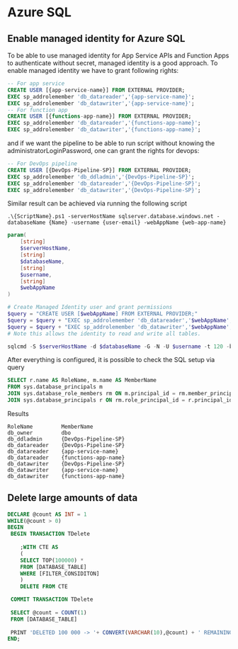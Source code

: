 # Azure SQL

## Enable managed identity for Azure SQL

To be able to use managed identity for App Service APIs and Function Apps to authenticate without secret, managed identity is a good approach.
To enable managed identity we have to grant following rights:

```SQL
-- For app service
CREATE USER [{app-service-name}] FROM EXTERNAL PROVIDER;
EXEC sp_addrolemember 'db_datareader','{app-service-name}';
EXEC sp_addrolemember 'db_datawriter','{app-service-name}';
-- For function app
CREATE USER [{functions-app-name}] FROM EXTERNAL PROVIDER;
EXEC sp_addrolemember 'db_datareader','{functions-app-name}';
EXEC sp_addrolemember 'db_datawriter','{functions-app-name}';
```

and if we want the pipeline to be able to run script without knowing the administratorLoginPassword, one can grant the rights for devops:

```SQL
-- For DevOps pipeline
CREATE USER [{DevOps-Pipeline-SP}] FROM EXTERNAL PROVIDER;
EXEC sp_addrolemember 'db_ddladmin','{DevOps-Pipeline-SP}';
EXEC sp_addrolemember 'db_datareader','{DevOps-Pipeline-SP}';
EXEC sp_addrolemember 'db_datawriter','{DevOps-Pipeline-SP}';
```

Similar result can be achieved via running the following script

```shell
.\{ScriptName}.ps1 -serverHostName sqlserver.database.windows.net -databaseName {Name} -username {user-email} -webAppName {web-app-name}
```

```PowerShell
param(
	[string]
	$serverHostName,
	[string]
	$databaseName,
	[string]
	$username,
	[string]
	$webAppName
)

# Create Managed Identity user and grant permissions
$query = "CREATE USER [$webAppName] FROM EXTERNAL PROVIDER;"
$query = $query + "EXEC sp_addrolemember 'db_datareader','$webAppName';"
$query = $query + "EXEC sp_addrolemember 'db_datawriter','$webAppName';"
# Note this allows the identity to read and write all tables.

sqlcmd -S $serverHostName -d $databaseName -G -N -U $username -t 120 -b -Q $query
```

After everything is configured, it is possible to check the SQL setup via query

```SQL
SELECT r.name AS RoleName, m.name AS MemberName
FROM sys.database_principals m
JOIN sys.database_role_members rm ON m.principal_id = rm.member_principal_id
JOIN sys.database_principals r ON rm.role_principal_id = r.principal_id
```
Results

```
RoleName         MemberName
db_owner         dbo
db_ddladmin      {DevOps-Pipeline-SP}
db_datareader    {DevOps-Pipeline-SP}
db_datareader    {app-service-name}
db_datareader    {functions-app-name}
db_datawriter    {DevOps-Pipeline-SP}
db_datawriter    {app-service-name}
db_datawriter    {functions-app-name}
```

## Delete large amounts of data

```SQL
DECLARE @count AS INT = 1
WHILE(@count > 0)
BEGIN 
 BEGIN TRANSACTION TDelete
    
    ;WITH CTE AS
    (
    SELECT TOP(100000) *
    FROM [DATABASE_TABLE]
    WHERE [FILTER_CONSIDITON]
    )
    DELETE FROM CTE

 COMMIT TRANSACTION TDelete
 
 SELECT @count = COUNT(1) 
 FROM [DATABASE_TABLE]
 
 PRINT 'DELETED 100 000 -> '+ CONVERT(VARCHAR(10),@count) + ' REMAINING'
END;
```

